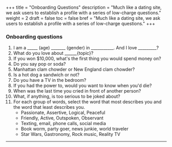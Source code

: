 +++
title = "Onboarding Questions"
description = "Much like a dating site, we ask users to establish a profile with a series of low-charge questions."
weight = 2
draft = false
toc = false
bref = "Much like a dating site, we ask users to establish a profile with a series of low-charge questions."
+++

<style type="text/css">
.section-head:after {
    content: '';
}

ul.checklist {
  padding: 20px;
  background: rgba(143, 188, 143, 0.50);
  border-radius: 6px;
  list-style: none;"
}

ul.checklist li:before {
  content: '✓';
}
</style>

<h3>Onboarding questions</h3>

<ol>

<li>I am a _____ (age) _______ (gender) in ___________. And I love _________?</li>
<li>What do you love about ______{topic}?</li>
<li>If you won $10,000, what's the first thing you would spend money on?</li>
<li>Do you say pop or soda?</li>
<li>Manhattan clam chowder or New England clam chowder?</li>
<li>Is a hot dog a sandwich or not?</li>
<li>Do you have a TV in the bedroom?</li>
<li>If you had the power to, would you want to know when you'd die?</li>
<li>When was the last time you cried in front of another person?</li>
<li>What, if anything, is too serious to be joked about?</li>
<li>For each group of words, select the word that most describes you and the word that least describes you.
<ul>
<li>Passionate, Assertive, Logical, Peaceful </li>
<li>Friendly, Active, Outspoken, Observant</li>
<li>Texting, email, phone calls, social media</li>
<li>Book worm, party goer, news junkie, world traveler</li>
<li>Star Wars, Gastronomy,  Rock music, Reality TV</li>
</ul>
</ol>

<hr />
<h4 class="section-head" id="h-basic-template">
